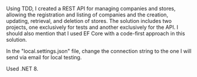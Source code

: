Using TDD, I created a REST API for managing companies and stores, allowing the registration and listing of companies and the creation, updating, retrieval, and deletion of stores. The solution includes two projects, one exclusively for tests and another exclusively for the API. I should also mention that I used EF Core with a code-first approach in this solution.

In the "local.settings.json" file, change the connection string to the one I will send via email for local testing.

Used .NET 8.
